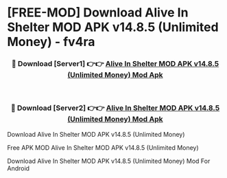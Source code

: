 # [FREE-MOD] Download Alive In Shelter MOD APK v14.8.5 (Unlimited Money) - fv4ra


<div align="center">
<h3>🔴 Download [Server1] 👉👉 <a href="https://apk-comot.site?title=Alive_In_Shelter_MOD_APK_v14.8.5_(Unlimited_Money)">Alive In Shelter MOD APK v14.8.5 (Unlimited Money) Mod Apk</a></h3><br>

<h3>🔴 Download [Server2] 👉👉 <a href="https://apk-comot.site?title=Alive_In_Shelter_MOD_APK_v14.8.5_(Unlimited_Money)">Alive In Shelter MOD APK v14.8.5 (Unlimited Money) Mod Apk</a></h3>
</div>



Download Alive In Shelter MOD APK v14.8.5 (Unlimited Money) 

Free APK MOD Alive In Shelter MOD APK v14.8.5 (Unlimited Money) 

Download Alive In Shelter MOD APK v14.8.5 (Unlimited Money) Mod For Android
